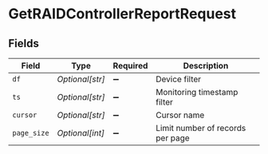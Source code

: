 # GetRAIDControllerReportRequest


## Fields

| Field                            | Type                             | Required                         | Description                      |
| -------------------------------- | -------------------------------- | -------------------------------- | -------------------------------- |
| `df`                             | *Optional[str]*                  | :heavy_minus_sign:               | Device filter                    |
| `ts`                             | *Optional[str]*                  | :heavy_minus_sign:               | Monitoring timestamp filter      |
| `cursor`                         | *Optional[str]*                  | :heavy_minus_sign:               | Cursor name                      |
| `page_size`                      | *Optional[int]*                  | :heavy_minus_sign:               | Limit number of records per page |